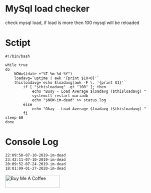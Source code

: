 # MySql load checker
check mysql load, if load is more then 100 mysql will be reloaded 

# Sctipt 
```
#!/bin/bash

while true
do
	NOW=$(date +"%T-%m-%d-%Y")
	loadavg=`uptime | awk '{print $10+0}'`
	thisloadavg=`echo $loadavg|awk -F \. '{print $1}'`
		if [ "$thisloadavg" -gt "100" ]; then
 			echo "Busy - Load Average $loadavg ($thisloadavg) "
 			systemctl restart mariadb
 			echo "$NOW-im-dead" >> status.log
		else
 			echo "Okay - Load Average $loadavg ($thisloadavg) "
		fi
sleep 60
done
```
# Console Log
```
22:09:50-07-10-2019-im-dead
23:42:11-07-10-2019-im-dead
20:09:52-07-24-2019-im-dead
18:01:09-01-27-2020-im-dead
```
<a href="https://www.buymeacoffee.com/smurfmanx" target="_blank"><img src="https://cdn.buymeacoffee.com/buttons/default-orange.png" alt="Buy Me A Coffee" height="41" width="174"></a>
